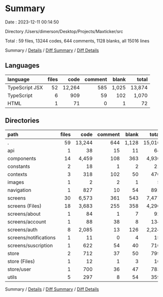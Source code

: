 # Summary

Date : 2023-12-11 00:14:50

Directory /Users/dimerson/Desktop/Projects/Maxticker/src

Total : 59 files,  13244 codes, 644 comments, 1128 blanks, all 15016 lines

Summary / [Details](details.md) / [Diff Summary](diff.md) / [Diff Details](diff-details.md)

## Languages
| language | files | code | comment | blank | total |
| :--- | ---: | ---: | ---: | ---: | ---: |
| TypeScript JSX | 52 | 12,264 | 585 | 1,025 | 13,874 |
| TypeScript | 6 | 909 | 59 | 102 | 1,070 |
| HTML | 1 | 71 | 0 | 1 | 72 |

## Directories
| path | files | code | comment | blank | total |
| :--- | ---: | ---: | ---: | ---: | ---: |
| . | 59 | 13,244 | 644 | 1,128 | 15,016 |
| api | 1 | 38 | 15 | 11 | 64 |
| components | 14 | 4,459 | 108 | 363 | 4,930 |
| constants | 2 | 18 | 1 | 2 | 21 |
| contexts | 3 | 318 | 102 | 50 | 470 |
| images | 1 | 2 | 2 | 1 | 5 |
| navigation | 1 | 827 | 10 | 54 | 891 |
| screens | 30 | 6,573 | 361 | 543 | 7,477 |
| screens (Files) | 18 | 3,683 | 255 | 358 | 4,296 |
| screens/about | 1 | 84 | 1 | 7 | 92 |
| screens/account | 1 | 88 | 38 | 8 | 134 |
| screens/auth | 8 | 2,085 | 13 | 126 | 2,224 |
| screens/notifications | 1 | 11 | 0 | 4 | 15 |
| screens/suscription | 1 | 622 | 54 | 40 | 716 |
| store | 2 | 712 | 37 | 50 | 799 |
| store (Files) | 1 | 12 | 1 | 3 | 16 |
| store/user | 1 | 700 | 36 | 47 | 783 |
| utils | 5 | 297 | 8 | 54 | 359 |

Summary / [Details](details.md) / [Diff Summary](diff.md) / [Diff Details](diff-details.md)